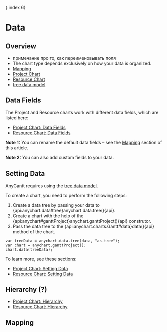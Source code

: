 {:index 6}
# Data

## Overview

* примечание про то, как переименовывать поля
* The chart type depends exclusively on how your data is organized.
* [Mapping](#mapping)
* [Project Chart](Project_Chart)
* [Resource Chart](Resource_Chart)
* [tree data model](../Working_with_Data/Tree_Data_Model)

## Data Fields

The Project and Resource charts work with different data fields, which are listed here:

* [Project Chart: Data Fields](Project_Chart#data_fields)
* [Resource Chart: Data Fields](Resource_Chart#data_fields)

**Note 1:** You can rename the default data fields – see the [Mapping](#mapping) section of this article.

**Note 2:** You can also add custom fields to your data.

## Setting Data

AnyGantt requires using the [tree data model](../Working_with_Data/Tree_Data_Model).

To create a chart, you need to perform the following steps:

<ol><li>Create a data tree by passing your data to {api:anychart.data#tree}anychart.data.tree(){api}.</li>
<li>Create a chart with the help of the {api:anychart#ganttProject}anychart.ganttProject(){api} construtor.</li>
<li>Pass the data tree to the {api:anychart.charts.Gantt#data}data(){api} method of the chart.</li></ol>


```
var treeData = anychart.data.tree(data, "as-tree");
var chart = anychart.ganttProject();
chart.data(treeData);
```

To learn more, see these sections:

* [Project Chart: Setting Data](Project_Chart#setting_data)
* [Resource Chart: Setting Data](Resource_Chart#setting_data)

## Hierarchy (?)

* [Project Chart: Hierarchy](Project_Chart#hierarchy)
* [Resource Chart: Hierarchy](Resource_Chart#hierarchy)


## Mapping